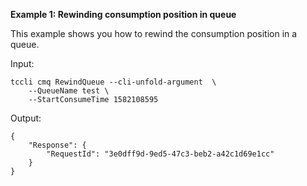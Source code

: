 **Example 1: Rewinding consumption position in queue**

This example shows you how to rewind the consumption position in a queue.

Input: 

```
tccli cmq RewindQueue --cli-unfold-argument  \
    --QueueName test \
    --StartConsumeTime 1582108595
```

Output: 
```
{
    "Response": {
        "RequestId": "3e0dff9d-9ed5-47c3-beb2-a42c1d69e1cc"
    }
}
```


